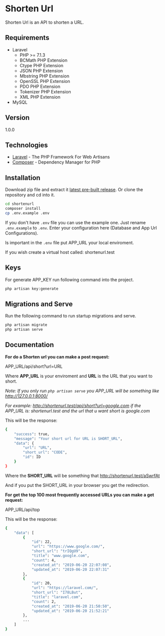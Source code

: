 # Shorten Url
Shorten Url is an API to shorten a URL.

## Requirements
  - Laravel 
       - PHP >= 7.1.3
       - BCMath PHP Extension
       - Ctype PHP Extension
       - JSON PHP Extension
       - Mbstring PHP Extension
       - OpenSSL PHP Extension
       - PDO PHP Extension
       - Tokenizer PHP Extension
       - XML PHP Extension
  - MySQL

## Version

1.0.0

## Technologies

* [Laravel] - The PHP Framework For Web Artisans
* [Composer] - Dependency Manager for PHP

## Installation

Download zip file and extract it [latest pre-built release](https://github.com/mafecordobes/shortenurl). Or clone the repository and cd into it.

```sh
cd shortenurl
composer install
cp .env.example .env
```

If you don't have `.env` file you can use the example one. Just rename `.env.example` to `.env`. Enter your configuration here (Database and App Url Configurations).

Is important in the `.env` file put APP_URL your local enviroment.

If you wish create a virtual host called: shortenurl.test

## Keys

For generate APP_KEY run following command into the project.

```sh
php artisan key:generate
```

## Migrations and Serve

Run the following command to run startup migrations and serve.

```sh
php artisan migrate
php artisan serve
```

## Documentation

**For do a Shorten url you can make a post request:** 

APP_URL/api/short?url=URL

Where **APP_URL** is your enviroment and **URL** is the URL that you want to short.

*Note: If you only run `php artisan serve` you APP_URL will be something like http://127.0.0.1:8000/*

*For example: http://shortenurl.test/api/short?url=google.com if the APP_URL is: shortenurl.test and the url that u want short is google.com*


This will be the response:

```sh
{
    "success": true,
    "message": "Your short url for URL is SHORT_URL",
    "data": {
        "url": "URL",
        "short_url": "CODE",
        "id": ID
    }
}
```
Where the **SHORT_URL** will be something that http://shortenurl.test/aSwrfAt

And if you put the SHORT_URL in your browser you get the redirection.

**For get the top 100 most frequently accessed URLs you can make a get request:**

APP_URL/api/top

This will be the response: 

```sh
{
    "data": [
        {
            "id": 22,
            "url": "https://www.google.com/",
            "short_url": "trIQgU9",
            "title": "www.google.com",
            "count": 4,
            "created_at": "2019-06-20 22:07:08",
            "updated_at": "2019-06-20 22:07:31"
        },
        {
            "id": 20,
            "url": "https://laravel.com/",
            "short_url": "I78LBut",
            "title": "laravel.com",
            "count": 2,
            "created_at": "2019-06-20 21:50:50",
            "updated_at": "2019-06-20 21:52:21"
        },
        ...
    ]
} 
```


[//]: # (These are reference links used in the body of this note and get stripped out when the markdown processor does 
its job. There is no need to format nicely because it shouldn't be seen. Thanks SO - http://stackoverflow.com/questions/4823468/store-comments-in-markdown-syntax)

   [Laravel]: <https://laravel.com/>
   [Composer]: <https://getcomposer.org/>
